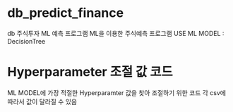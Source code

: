# db_predict_finance
db 주식투자 ML 예측 프로그램 
ML을 이용한 주식예측 프로그램
USE ML MODEL : DecisionTree

# Hyperparameter 조절 값 코드
ML MODEL에 가장 적절한 Hyperparamter 값을 찾아 조절하기 위한 코드
각 csv에 따라서 값이 달라질 수 있음 
